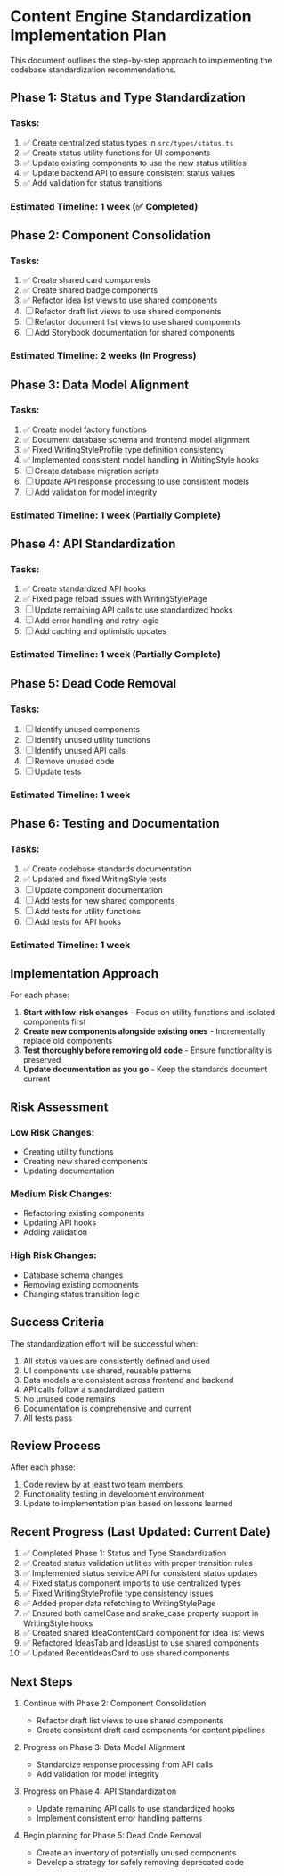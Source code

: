 
# Content Engine Standardization Implementation Plan

This document outlines the step-by-step approach to implementing the codebase standardization recommendations.

## Phase 1: Status and Type Standardization

### Tasks:
1. ✅ Create centralized status types in `src/types/status.ts`
2. ✅ Create status utility functions for UI components
3. ✅ Update existing components to use the new status utilities
4. ✅ Update backend API to ensure consistent status values
5. ✅ Add validation for status transitions

### Estimated Timeline: 1 week (✅ Completed)

## Phase 2: Component Consolidation

### Tasks:
1. ✅ Create shared card components
2. ✅ Create shared badge components
3. ✅ Refactor idea list views to use shared components
4. ☐ Refactor draft list views to use shared components
5. ☐ Refactor document list views to use shared components
6. ☐ Add Storybook documentation for shared components

### Estimated Timeline: 2 weeks (In Progress)

## Phase 3: Data Model Alignment

### Tasks:
1. ✅ Create model factory functions
2. ✅ Document database schema and frontend model alignment
3. ✅ Fixed WritingStyleProfile type definition consistency
4. ✅ Implemented consistent model handling in WritingStyle hooks
5. ☐ Create database migration scripts
6. ☐ Update API response processing to use consistent models
7. ☐ Add validation for model integrity

### Estimated Timeline: 1 week (Partially Complete)

## Phase 4: API Standardization

### Tasks:
1. ✅ Create standardized API hooks
2. ✅ Fixed page reload issues with WritingStylePage
3. ☐ Update remaining API calls to use standardized hooks
4. ☐ Add error handling and retry logic
5. ☐ Add caching and optimistic updates

### Estimated Timeline: 1 week (Partially Complete)

## Phase 5: Dead Code Removal

### Tasks:
1. ☐ Identify unused components
2. ☐ Identify unused utility functions
3. ☐ Identify unused API calls
4. ☐ Remove unused code
5. ☐ Update tests

### Estimated Timeline: 1 week

## Phase 6: Testing and Documentation

### Tasks:
1. ✅ Create codebase standards documentation
2. ✅ Updated and fixed WritingStyle tests
3. ☐ Update component documentation
4. ☐ Add tests for new shared components
5. ☐ Add tests for utility functions
6. ☐ Add tests for API hooks

### Estimated Timeline: 1 week

## Implementation Approach

For each phase:

1. **Start with low-risk changes** - Focus on utility functions and isolated components first
2. **Create new components alongside existing ones** - Incrementally replace old components
3. **Test thoroughly before removing old code** - Ensure functionality is preserved
4. **Update documentation as you go** - Keep the standards document current

## Risk Assessment

### Low Risk Changes:
- Creating utility functions
- Creating new shared components
- Updating documentation

### Medium Risk Changes:
- Refactoring existing components
- Updating API hooks
- Adding validation

### High Risk Changes:
- Database schema changes
- Removing existing components
- Changing status transition logic

## Success Criteria

The standardization effort will be successful when:

1. All status values are consistently defined and used
2. UI components use shared, reusable patterns
3. Data models are consistent across frontend and backend
4. API calls follow a standardized pattern
5. No unused code remains
6. Documentation is comprehensive and current
7. All tests pass

## Review Process

After each phase:

1. Code review by at least two team members
2. Functionality testing in development environment
3. Update to implementation plan based on lessons learned

## Recent Progress (Last Updated: Current Date)

1. ✅ Completed Phase 1: Status and Type Standardization
2. ✅ Created status validation utilities with proper transition rules
3. ✅ Implemented status service API for consistent status updates
4. ✅ Fixed status component imports to use centralized types
5. ✅ Fixed WritingStyleProfile type consistency issues
6. ✅ Added proper data refetching to WritingStylePage
7. ✅ Ensured both camelCase and snake_case property support in WritingStyle hooks
8. ✅ Created shared IdeaContentCard component for idea list views
9. ✅ Refactored IdeasTab and IdeasList to use shared components
10. ✅ Updated RecentIdeasCard to use shared components

## Next Steps

1. Continue with Phase 2: Component Consolidation
   - Refactor draft list views to use shared components
   - Create consistent draft card components for content pipelines
   
2. Progress on Phase 3: Data Model Alignment
   - Standardize response processing from API calls
   - Add validation for model integrity
   
3. Progress on Phase 4: API Standardization
   - Update remaining API calls to use standardized hooks
   - Implement consistent error handling patterns

4. Begin planning for Phase 5: Dead Code Removal
   - Create an inventory of potentially unused components
   - Develop a strategy for safely removing deprecated code
